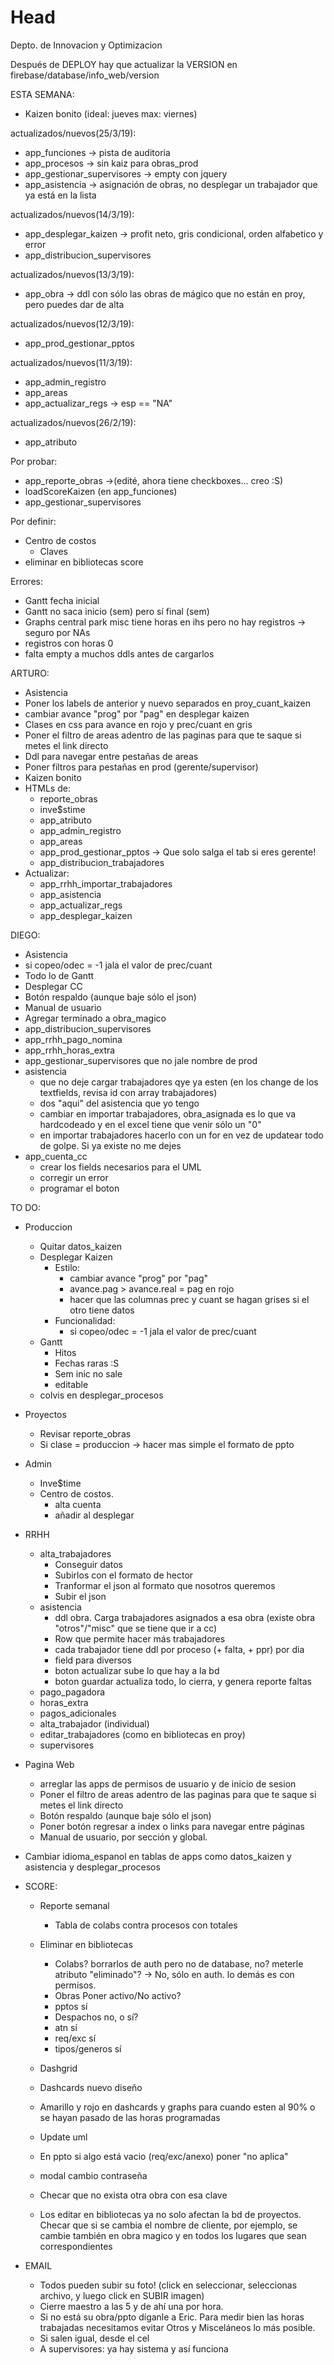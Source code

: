 # Head
Depto. de Innovacion y Optimizacion

Después de DEPLOY hay que actualizar la VERSION en firebase/database/info_web/version
 
ESTA SEMANA:
 - Kaizen bonito (ideal: jueves max: viernes)
 
 actualizados/nuevos(25/3/19):
 - app_funciones -> pista de auditoria
 - app_procesos -> sin kaiz para obras_prod
 - app_gestionar_supervisores -> empty con jquery
 - app_asistencia -> asignación de obras, no desplegar un trabajador que ya está en la lista
 
 actualizados/nuevos(14/3/19):
 - app_desplegar_kaizen -> profit neto, gris condicional, orden alfabetico y error
 - app_distribucion_supervisores
 
 actualizados/nuevos(13/3/19):
 - app_obra -> ddl con sólo las obras de mágico que no están en proy, pero puedes dar de alta
 
 actualizados/nuevos(12/3/19):
 - app_prod_gestionar_pptos
 
 actualizados/nuevos(11/3/19):
 - app_admin_registro
 - app_areas
 - app_actualizar_regs -> esp == "NA"
  
 actualizados/nuevos(26/2/19):
 - app_atributo
   
 Por probar:
 - app_reporte_obras ->(edité, ahora tiene checkboxes... creo :S)
 - loadScoreKaizen (en app_funciones)
 - app_gestionar_supervisores
 
 Por definir:
 - Centro de costos 
    - Claves
 - eliminar en bibliotecas score

 Errores:
 - Gantt fecha inicial
 - Gantt no saca inicio (sem) pero sí final (sem)
 - Graphs central park misc tiene horas en ihs pero no hay registros -> seguro por NAs
 - registros con horas 0
 - falta empty a muchos ddls antes de cargarlos

ARTURO:
 - Asistencia
 - Poner los labels de anterior y nuevo separados en proy_cuant_kaizen
 - cambiar avance "prog" por "pag" en desplegar kaizen
 - Clases en css para avance en rojo y prec/cuant en gris
 - Poner el filtro de areas adentro de las paginas para que te saque si metes el link directo
 - Ddl para navegar entre pestañas de areas
 - Poner filtros para pestañas en prod (gerente/supervisor)
 - Kaizen bonito
 - HTMLs de:
    - reporte_obras
    - inve$stime
    - app_atributo
    - app_admin_registro
    - app_areas
    - app_prod_gestionar_pptos -> Que solo salga el tab si eres gerente!
    - app_distribucion_trabajadores
 - Actualizar:
    - app_rrhh_importar_trabajadores
    - app_asistencia
    - app_actualizar_regs
    - app_desplegar_kaizen
 
DIEGO:
 - Asistencia
 - si copeo/odec = -1 jala el valor de prec/cuant
 - Todo lo de Gantt
 - Desplegar CC
 - Botón respaldo (aunque baje sólo el json)
 - Manual de usuario
 - Agregar terminado a obra_magico
 - app_distribucion_supervisores
 - app_rrhh_pago_nomina
 - app_rrhh_horas_extra
 - app_gestionar_supervisores que no jale nombre de prod
 - asistencia
    - que no deje cargar trabajadores qye ya esten (en los change de los textfields, revisa id con array trabajadores)
    - dos "aqui" del asistencia que yo tengo
    - cambiar en importar trabajadores, obra_asignada es lo que va hardcodeado y en el excel tiene que venir sólo un "0"
    - en importar trabajadores hacerlo con un for en vez de updatear todo de golpe. Si ya existe no me dejes
 - app_cuenta_cc 
    - crear los fields necesarios para el UML
    - corregir un error
    - programar el boton
 
TO DO:
 - Produccion
   - Quitar datos_kaizen
   - Desplegar Kaizen
     - Estilo:
       - cambiar avance "prog" por "pag"
       - avance.pag > avance.real = pag en rojo 
       - hacer que las columnas prec y cuant se hagan grises si el otro tiene datos
     - Funcionalidad:
       - si copeo/odec = -1 jala el valor de prec/cuant
   - Gantt
     - Hitos
     - Fechas raras :S
     - Sem inic no sale
     - editable
   - colvis en desplegar_procesos
 - Proyectos
   - Revisar reporte_obras
   - Si clase = produccion -> hacer mas simple el formato de ppto
 - Admin
   - Inve$time
   - Centro de costos.
     - alta cuenta
     - añadir al desplegar
 - RRHH
   - alta_trabajadores
     - Conseguir datos
     - Subirlos con el formato de hector
     - Tranformar el json al formato que nosotros queremos
     - Subir el json
   - asistencia
     - ddl obra. Carga trabajadores asignados a esa obra (existe obra "otros"/"misc" que se tiene que ir a cc)
     - Row que permite hacer más trabajadores
     - cada trabajador tiene ddl por proceso (+ falta, + ppr) por dia
     - field para diversos
     - boton actualizar sube lo que hay a la bd
     - boton guardar actualiza todo, lo cierra, y genera reporte faltas
   - pago_pagadora
   - horas_extra
   - pagos_adicionales
   - alta_trabajador (individual)
   - editar_trabajadores (como en bibliotecas en proy)
   - supervisores
 - Pagina Web
   - arreglar las apps de permisos de usuario y de inicio de sesion
   - Poner el filtro de areas adentro de las paginas para que te saque si metes el link directo
   - Botón respaldo (aunque baje sólo el json)
   - Poner botón regresar a index o links para navegar entre páginas
   - Manual de usuario, por sección y global.

 - Cambiar idioma_espanol en tablas de apps como datos_kaizen y asistencia y desplegar_procesos

 - SCORE:
   - Reporte semanal
      - Tabla de colabs contra procesos con totales
   
   - Eliminar en bibliotecas
      - Colabs? borrarlos de auth pero no de database, no? meterle atributo "eliminado"? -> No, sólo en auth. lo demás es con permisos.
      - Obras Poner activo/No activo?
      - pptos sí
      - Despachos no, o sí?
      - atn sí
      - req/exc sí
      - tipos/generos sí
   - Dashgrid
   - Dashcards nuevo diseño
   - Amarillo y rojo en dashcards y graphs para cuando esten al 90% o se hayan pasado de las horas programadas
   - Update uml
   - En ppto si algo está vacio (req/exc/anexo) poner "no aplica"
   - modal cambio contraseña
   - Checar que no exista otra obra con esa clave
   - Los editar en bibliotecas ya no solo afectan la bd de proyectos. Checar que si se cambia el nombre de cliente, por ejemplo, se cambie también en obra magico y en todos los lugares que sean correspondientes

  
- EMAIL
  - Todos pueden subir su foto! (click en seleccionar, seleccionas archivo, y luego click en SUBIR imagen)
  - Cierre maestro a las 5 y de ahí una por hora.
  - Si no está su obra/ppto díganle a Eric. Para medir bien las horas trabajadas necesitamos evitar Otros y Misceláneos lo más posible.
  - Si salen igual, desde el cel
  - A supervisores: ya hay sistema y así funciona
  
